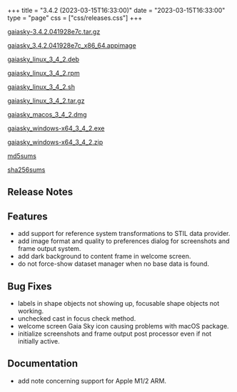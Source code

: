 +++
title = "3.4.2 (2023-03-15T16:33:00)"
date = "2023-03-15T16:33:00"
type = "page"
css = ["css/releases.css"]
+++

<section class="download-links">

<div class="package">

[gaiasky-3.4.2.041928e7c.tar.gz](https://gaia.ari.uni-heidelberg.de/gaiasky/releases/3.4.2.041928e7c/gaiasky-3.4.2.041928e7c.tar.gz)

</div>
<div class="package">

[gaiasky_3.4.2.041928e7c_x86_64.appimage](https://gaia.ari.uni-heidelberg.de/gaiasky/releases/3.4.2.041928e7c/gaiasky_3.4.2.041928e7c_x86_64.appimage)

</div>
<div class="package">

[gaiasky_linux_3_4_2.deb](https://gaia.ari.uni-heidelberg.de/gaiasky/releases/3.4.2.041928e7c/gaiasky_linux_3_4_2.deb)

</div>
<div class="package">

[gaiasky_linux_3_4_2.rpm](https://gaia.ari.uni-heidelberg.de/gaiasky/releases/3.4.2.041928e7c/gaiasky_linux_3_4_2.rpm)

</div>
<div class="package">

[gaiasky_linux_3_4_2.sh](https://gaia.ari.uni-heidelberg.de/gaiasky/releases/3.4.2.041928e7c/gaiasky_linux_3_4_2.sh)

</div>
<div class="package">

[gaiasky_linux_3_4_2.tar.gz](https://gaia.ari.uni-heidelberg.de/gaiasky/releases/3.4.2.041928e7c/gaiasky_linux_3_4_2.tar.gz)

</div>
<div class="package">

[gaiasky_macos_3_4_2.dmg](https://gaia.ari.uni-heidelberg.de/gaiasky/releases/3.4.2.041928e7c/gaiasky_macos_3_4_2.dmg)

</div>
<div class="package">

[gaiasky_windows-x64_3_4_2.exe](https://gaia.ari.uni-heidelberg.de/gaiasky/releases/3.4.2.041928e7c/gaiasky_windows-x64_3_4_2.exe)

</div>
<div class="package">

[gaiasky_windows-x64_3_4_2.zip](https://gaia.ari.uni-heidelberg.de/gaiasky/releases/3.4.2.041928e7c/gaiasky_windows-x64_3_4_2.zip)

</div>
<div class="package">

[md5sums](https://gaia.ari.uni-heidelberg.de/gaiasky/releases/3.4.2.041928e7c/md5sums)

</div>
<div class="package">

[sha256sums](https://gaia.ari.uni-heidelberg.de/gaiasky/releases/3.4.2.041928e7c/sha256sums)

</div>


</section>

<section class="release-notes">

# Release Notes


## Features

- add support for reference system transformations to STIL data provider.
- add image format and quality to preferences dialog for screenshots and frame output system.
- add dark background to content frame in welcome screen.
- do not force-show dataset manager when no base data is found.

## Bug Fixes

- labels in shape objects not showing up, focusable shape objects not working.
- unchecked cast in focus check method.
- welcome screen Gaia Sky icon causing problems with macOS package.
- initialize screenshots and frame output post processor even if not initially active.

## Documentation

- add note concerning support for Apple M1/2 ARM.


</section>